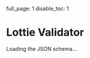 full_page: 1
disable_toc: 1

# Lottie Validator

<script src="https://cdnjs.cloudflare.com/ajax/libs/ajv/8.16.0/ajv2020.min.js" integrity="sha512-OunSQfwE+NRzXE6jEJfFCyVkFQgMOk+oxD34iU8Xc21cUYfFH5TKBc7Z3RqKC4EW1tlllWIIOdq2Kf5F/5wKOw==" crossorigin="anonymous" referrerpolicy="no-referrer"></script>
<script src="/lottie-spec/static/js/validator.js"></script>

<style>
.hidden {
    display: none !important;
}
textarea {
    display: block;
    width: 100%;
    min-height: 500px;
}
#error-out td:first-child {
    font-family: monospace;
}

</style>

<div id="system-loading">
    Loading the JSON schema...
</div>
<div id="system-error" class="hidden">
    Could not load the JSON schema.
</div>
<div id="validator-container" class="hidden">
    <textarea id="input-text">{"-ip": 0, "op": 10, "w": 10, "h": 10, "fr": 60, "layers": [{
"ty": 4,  "ip": 0, "op": 10, "-st": 1, "ks": {"a": {"a":0, "k": "a"}}, "shapes": [
{"ty": "el"},
{"ty": "??"}
]
}, {"ty": 123}

]}</textarea>
    <button onclick="validate_string(document.getElementById('input-text').value)">Validate</button>
</div>
<table id="error-out" class="hidden">
    <thead>
        <tr>
            <th>Path</th>
            <th>Severity</th>
            <th>Message</th>
            <th>Docs</th>
        </tr>
    </thead>
    <tbody></tbody>
</table>

<script>

function show_element(element)
{
    element.classList.remove("hidden")
}

function hide_element(element)
{
    element.classList.add("hidden")
}

function on_load_error(err)
{
    hide_element(document.getElementById("system-loading"));
    show_element(document.getElementById("system-error"));
    console.error(err);
}

function on_load_ok(schema_obj)
{
    validator = new Validator(ajv2020.Ajv2020, schema_obj);
    hide_element(document.getElementById("system-loading"));
    show_element(document.getElementById("validator-container"));

    // TODO remove
    validate_string(document.getElementById('input-text').value);
}

function validate_string(value)
{
    var errors = validator.validate(value);

    var container = document.getElementById("error-out");
    container.classList.remove("table-striped");
    if ( errors.length == 0 )
    {
        hide_element(container);
        return;
    }

    show_element(container);
    var body = container.querySelector("tbody");
    body.innerHTML = "";
    for ( let error of errors )
    {
        let tr = body.appendChild(document.createElement("tr"));
        tr.classList.add(error.type == "error" ? "danger" : error.type);
        tr.appendChild(document.createElement("td")).appendChild(document.createTextNode(error.path));
        tr.appendChild(document.createElement("td")).appendChild(document.createTextNode(error.type));
        tr.appendChild(document.createElement("td")).appendChild(document.createTextNode(error.message));
        let td = tr.appendChild(document.createElement("td"));
        if ( error.docs )
        {
            let link = td.appendChild(document.createElement("a"));
            link.setAttribute("href", error.docs);
            link.appendChild(document.createTextNode(error.name));
        }
    }
}


var validator;

fetch("/lottie-spec/lottie.schema.json").then(response => {
    if ( !response.ok )
        throw new Error("Request failed");
    return response.json();
}).then(json => on_load_ok(json)).catch(e => on_load_error(e));

</script>
